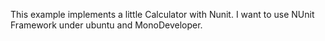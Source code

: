 This example implements a little Calculator with Nunit.
I want to use NUnit Framework under ubuntu and MonoDeveloper.


